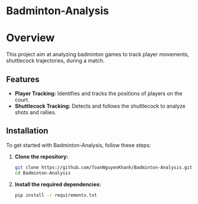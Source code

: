 # Badminton-Analysis
# Overview

This project aim at analyzing badminton games to track player movements, shuttlecock trajectories, during a match.

## Features

- **Player Tracking:** Identifies and tracks the positions of players on the court.
- **Shuttlecock Tracking:** Detects and follows the shuttlecock to analyze shots and rallies.

## Installation

To get started with Badminton-Analysis, follow these steps:

1. **Clone the repository:**

    ```bash
    git clone https://github.com/ToanNguyenKhanh/Badminton-Analysis.git
    cd Badminton-Analysis
    ```

2. **Install the required dependencies:**

    ```bash
    pip install -r requirements.txt
    ```


